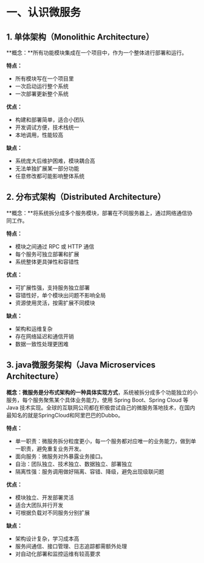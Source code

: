 # 一、认识微服务

## 1. 单体架构（Monolithic Architecture）

**概念：**所有功能模块集成在一个项目中，作为一个整体进行部署和运行。

**特点：**

- 所有模块写在一个项目里
- 一次启动运行整个系统
- 一次部署更新整个系统

**优点：**

- 构建和部署简单，适合小团队
- 开发调试方便，技术栈统一
- 本地调用，性能较高

**缺点：**

- 系统庞大后维护困难，模块耦合高
- 无法单独扩展某一部分功能
- 任意修改都可能影响整体系统



## 2. 分布式架构（Distributed Architecture）

**概念：**将系统拆分成多个服务模块，部署在不同服务器上，通过网络通信协同工作。

**特点：**

- 模块之间通过 RPC 或 HTTP 通信
- 每个服务可独立部署和扩展
- 系统整体更具弹性和容错性

**优点：**

- 可扩展性强，支持服务独立部署
- 容错性好，单个模块出问题不影响全局
- 资源使用灵活，按需扩展不同模块

**缺点：**

- 架构和运维复杂
- 存在网络延迟和通信开销
- 数据一致性处理更困难



## 3. java微服务架构（Java Microservices Architecture）

**概念：**微服务是分布式架构的一种**具体实现方式**，系统被拆分成多个功能独立的小服务，每个服务聚焦某个具体业务能力，使用 Spring Boot、Spring Cloud 等 Java 技术实现。全球的互联网公司都在积极尝试自己的微服务落地技术，在国内最知名的就是SpringCloud和阿里巴巴的Dubbo。

**特点：**

- 单一职责：微服务拆分粒度更小，每一个服务都对应唯一的业务能力，做到单一职责，避免重复业务开发。
- 面向服务：微服务对外暴露业务接口。
- 自治：团队独立、技术独立、数据独立、部署独立
- 隔离性强：服务调用做好隔离、容错、降级，避免出现级联问题

**优点：**

- 模块独立、开发部署灵活
- 适合大团队并行开发
- 可根据负载对不同服务分别扩展

**缺点：**

- 架构设计复杂，学习成本高
- 服务间通信、接口管理、日志追踪都需额外处理
- 对自动化部署和监控运维有较高要求



​	